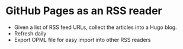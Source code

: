 # GitHub Pages as an RSS reader

* Given a list of RSS feed URLs, collect the articles into a Hugo blog.
* Refresh daily
* Export OPML file for easy import into other RSS readers
